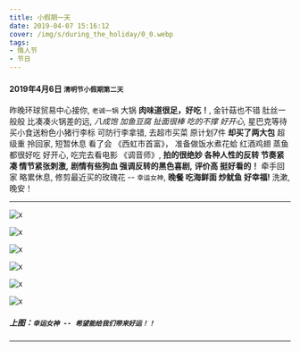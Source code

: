```yaml
---
title: 小假期一天
date: 2019-04-07 15:16:12
cover: /img/s/during_the_holiday/0_0.webp
tags:
- 情人节
- 节日 
---
```


#### 2019年4月6日 `清明节小假期第二天`

昨晚环球贸易中心接你, 
`老诚一锅` 大锅 __肉味道很足，好吃！__,
金针菇也不错 肚丝一般般 比凑凑火锅差的远,
_八成饱 加鱼豆腐 扯面很棒 吃的不撑 好开心,_
星巴克等待 买小食送粉色小猪行李标 可防行李拿错,
去超市买菜 原计划7件 __却买了两大包__ 超级重 拎回家,
短暂休息 看了会 《西虹市首富》， 
准备做饭水煮花蛤 红酒鸡翅 蒸鱼 都很好吃 好开心, 
吃完去看电影 《调音师》,
__拍的很绝妙 各种人性的反转 节奏紧凑 情节紧张刺激,__
__剧情有些狗血 强调反转的黑色喜剧,__
__评价高 挺好看的！__
牵手回家 略累休息,
修剪最近买的玫瑰花 -- `幸运女神`,
**晚餐 吃海鲜面 炒鱿鱼 好幸福!**
洗漱, 晚安！


---
![x](/img/s/during_the_holiday/0_4.jpg "x")

![x](/img/s/during_the_holiday/0_5.jpeg "x")

![x](/img/s/during_the_holiday/0_3.jpg "x")

![x](/img/s/during_the_holiday/0_0.webp "x")

![x](/img/s/during_the_holiday/0_1.jpg "x")

![x](/img/s/during_the_holiday/0_2.jpg "x")

##### 上图：`幸运女神 -- 希望能给我们带来好运！！`

***